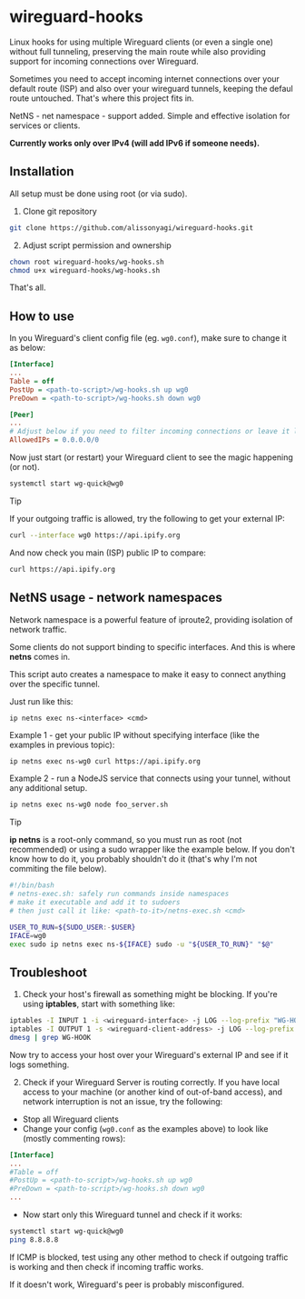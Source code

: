 # wireguard-hooks
Linux hooks for using multiple Wireguard clients (or even a single one) without full tunneling, preserving the main route while also providing support for incoming connections over Wireguard.

Sometimes you need to accept incoming internet connections over your default route (ISP) and also over your wireguard tunnels, keeping the defaul route untouched. That's where this project fits in.

NetNS - net namespace - support added. Simple and effective isolation for services or clients.

**Currently works only over IPv4 (will add IPv6 if someone needs).**

## Installation
All setup must be done using root (or via sudo).

1. Clone git repository
```bash
git clone https://github.com/alissonyagi/wireguard-hooks.git
```
2. Adjust script permission and ownership
```bash
chown root wireguard-hooks/wg-hooks.sh
chmod u+x wireguard-hooks/wg-hooks.sh
```

That's all.

## How to use

In you Wireguard's client config file (eg. `wg0.conf`), make sure to change it as below:

```ini
[Interface]
...
Table = off
PostUp = <path-to-script>/wg-hooks.sh up wg0
PreDown = <path-to-script>/wg-hooks.sh down wg0

[Peer]
...
# Adjust below if you need to filter incoming connections or leave it like this to accept from any
AllowedIPs = 0.0.0.0/0
```

Now just start (or restart) your Wireguard client to see the magic happening (or not).

```bash
systemctl start wg-quick@wg0
```

> [!TIP]
> If your outgoing traffic is allowed, try the following to get your external IP:
> ```bash
> curl --interface wg0 https://api.ipify.org
> ```
> And now check you main (ISP) public IP to compare:
> ```bash
> curl https://api.ipify.org
> ```

## NetNS usage - network namespaces
Network namespace is a powerful feature of iproute2, providing isolation of network traffic.

Some clients do not support binding to specific interfaces. And this is where **netns** comes in.

This script auto creates a namespace to make it easy to connect anything over the specific tunnel.

Just run like this:
```
ip netns exec ns-<interface> <cmd>
```

Example 1 - get your public IP without specifying interface (like the examples in previous topic):
```bash
ip netns exec ns-wg0 curl https://api.ipify.org
```

Example 2 - run a NodeJS service that connects using your tunnel, without any additional setup.
```bash
ip netns exec ns-wg0 node foo_server.sh
```

> [!TIP]
> **ip netns** is a root-only command, so you must run as root (not recommended) or using a sudo wrapper like the example below.
> If you don't know how to do it, you probably shouldn't do it (that's why I'm not commiting the file below).
```bash
#!/bin/bash
# netns-exec.sh: safely run commands inside namespaces
# make it executable and add it to sudoers
# then just call it like: <path-to-it>/netns-exec.sh <cmd>

USER_TO_RUN=${SUDO_USER:-$USER}
IFACE=wg0
exec sudo ip netns exec ns-${IFACE} sudo -u "${USER_TO_RUN}" "$@"
```

## Troubleshoot

1. Check your host's firewall as something might be blocking. If you're using **iptables**, start with something like:
  ```bash
  iptables -I INPUT 1 -i <wireguard-interface> -j LOG --log-prefix "WG-HOOK-INPUT: "
  iptables -I OUTPUT 1 -s <wireguard-client-address> -j LOG --log-prefix "WG-HOOK-OUTPUT: "
  dmesg | grep WG-HOOK
  ```

  Now try to access your host over your Wireguard's external IP and see if it logs something.

2. Check if your Wireguard Server is routing correctly.
  If you have local access to your machine (or another kind of out-of-band access), and network interruption is not an issue, try the following:

  - Stop all Wireguard clients
  - Change your config (`wg0.conf` as the examples above) to look like (mostly commenting rows):
  ```ini
  [Interface]
  ...
  #Table = off
  #PostUp = <path-to-script>/wg-hooks.sh up wg0
  #PreDown = <path-to-script>/wg-hooks.sh down wg0
  ...
  ```
  - Now start only this Wireguard tunnel and check if it works:
  ```bash
  systemctl start wg-quick@wg0
  ping 8.8.8.8
  ```
  If ICMP is blocked, test using any other method to check if outgoing traffic is working and then check if incoming traffic works.

  If it doesn't work, Wireguard's peer is probably misconfigured.


